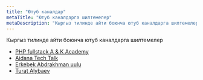 ```yaml
---
title: "Ютуб каналдар"
metaTitle: "Ютуб каналдарга шилтемелер"
metaDescription: "Кыргыз тилинде айти боюнча ютуб каналдарга шилтемелер"
---
```


Кыргыз тилинде айти боюнча ютуб каналдарга шилтемелер

- [PHP fullstack A & K Academy](https://youtube.com/channel/UCWgkPuGhHVek65-Obi6hGHQ) 
- [Aidana Tech Talk](https://www.youtube.com/c/kgusa)
- [Erkebek Abdrakhman uulu](https://www.youtube.com/c/Erkebek/featured)
- [Turat Alybaev](https://www.youtube.com/c/TuratAlybaev/featured)
